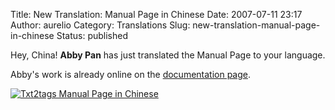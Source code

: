 Title: New Translation: Manual Page in Chinese
Date: 2007-07-11 23:17
Author: aurelio
Category: Translations
Slug: new-translation-manual-page-in-chinese
Status: published

Hey, China! **Abby Pan** has just translated the Manual Page to your
language.

Abby's work is already online on the [documentation
page](http://txt2tags.org/docs.html).

[![Txt2tags Manual Page in
Chinese](http://txt2tags.files.wordpress.com/2007/07/man-chinese.png)](http://txt2tags.org/zh/manpage-zh.html)
